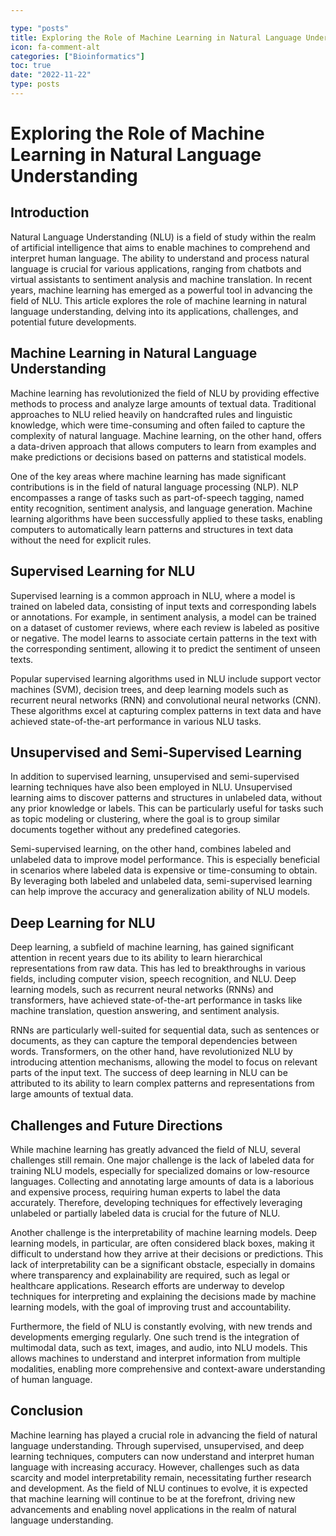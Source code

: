 ```yaml
---

type: "posts"
title: Exploring the Role of Machine Learning in Natural Language Understanding
icon: fa-comment-alt
categories: ["Bioinformatics"]
toc: true
date: "2022-11-22"
type: posts
---
```





# Exploring the Role of Machine Learning in Natural Language Understanding

## Introduction

Natural Language Understanding (NLU) is a field of study within the realm of artificial intelligence that aims to enable machines to comprehend and interpret human language. The ability to understand and process natural language is crucial for various applications, ranging from chatbots and virtual assistants to sentiment analysis and machine translation. In recent years, machine learning has emerged as a powerful tool in advancing the field of NLU. This article explores the role of machine learning in natural language understanding, delving into its applications, challenges, and potential future developments.

## Machine Learning in Natural Language Understanding

Machine learning has revolutionized the field of NLU by providing effective methods to process and analyze large amounts of textual data. Traditional approaches to NLU relied heavily on handcrafted rules and linguistic knowledge, which were time-consuming and often failed to capture the complexity of natural language. Machine learning, on the other hand, offers a data-driven approach that allows computers to learn from examples and make predictions or decisions based on patterns and statistical models.

One of the key areas where machine learning has made significant contributions is in the field of natural language processing (NLP). NLP encompasses a range of tasks such as part-of-speech tagging, named entity recognition, sentiment analysis, and language generation. Machine learning algorithms have been successfully applied to these tasks, enabling computers to automatically learn patterns and structures in text data without the need for explicit rules.

## Supervised Learning for NLU

Supervised learning is a common approach in NLU, where a model is trained on labeled data, consisting of input texts and corresponding labels or annotations. For example, in sentiment analysis, a model can be trained on a dataset of customer reviews, where each review is labeled as positive or negative. The model learns to associate certain patterns in the text with the corresponding sentiment, allowing it to predict the sentiment of unseen texts.

Popular supervised learning algorithms used in NLU include support vector machines (SVM), decision trees, and deep learning models such as recurrent neural networks (RNN) and convolutional neural networks (CNN). These algorithms excel at capturing complex patterns in text data and have achieved state-of-the-art performance in various NLU tasks.

## Unsupervised and Semi-Supervised Learning

In addition to supervised learning, unsupervised and semi-supervised learning techniques have also been employed in NLU. Unsupervised learning aims to discover patterns and structures in unlabeled data, without any prior knowledge or labels. This can be particularly useful for tasks such as topic modeling or clustering, where the goal is to group similar documents together without any predefined categories.

Semi-supervised learning, on the other hand, combines labeled and unlabeled data to improve model performance. This is especially beneficial in scenarios where labeled data is expensive or time-consuming to obtain. By leveraging both labeled and unlabeled data, semi-supervised learning can help improve the accuracy and generalization ability of NLU models.

## Deep Learning for NLU

Deep learning, a subfield of machine learning, has gained significant attention in recent years due to its ability to learn hierarchical representations from raw data. This has led to breakthroughs in various fields, including computer vision, speech recognition, and NLU. Deep learning models, such as recurrent neural networks (RNNs) and transformers, have achieved state-of-the-art performance in tasks like machine translation, question answering, and sentiment analysis.

RNNs are particularly well-suited for sequential data, such as sentences or documents, as they can capture the temporal dependencies between words. Transformers, on the other hand, have revolutionized NLU by introducing attention mechanisms, allowing the model to focus on relevant parts of the input text. The success of deep learning in NLU can be attributed to its ability to learn complex patterns and representations from large amounts of textual data.

## Challenges and Future Directions

While machine learning has greatly advanced the field of NLU, several challenges still remain. One major challenge is the lack of labeled data for training NLU models, especially for specialized domains or low-resource languages. Collecting and annotating large amounts of data is a laborious and expensive process, requiring human experts to label the data accurately. Therefore, developing techniques for effectively leveraging unlabeled or partially labeled data is crucial for the future of NLU.

Another challenge is the interpretability of machine learning models. Deep learning models, in particular, are often considered black boxes, making it difficult to understand how they arrive at their decisions or predictions. This lack of interpretability can be a significant obstacle, especially in domains where transparency and explainability are required, such as legal or healthcare applications. Research efforts are underway to develop techniques for interpreting and explaining the decisions made by machine learning models, with the goal of improving trust and accountability.

Furthermore, the field of NLU is constantly evolving, with new trends and developments emerging regularly. One such trend is the integration of multimodal data, such as text, images, and audio, into NLU models. This allows machines to understand and interpret information from multiple modalities, enabling more comprehensive and context-aware understanding of human language.

## Conclusion

Machine learning has played a crucial role in advancing the field of natural language understanding. Through supervised, unsupervised, and deep learning techniques, computers can now understand and interpret human language with increasing accuracy. However, challenges such as data scarcity and model interpretability remain, necessitating further research and development. As the field of NLU continues to evolve, it is expected that machine learning will continue to be at the forefront, driving new advancements and enabling novel applications in the realm of natural language understanding.